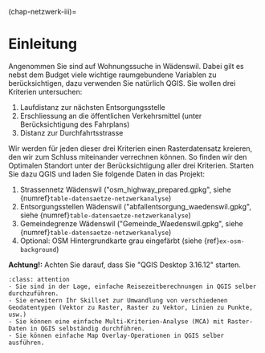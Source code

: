 (chap-netzwerk-iii)=
# Einleitung


Angenommen Sie sind auf Wohnungssuche in Wädenswil. Dabei gilt es nebst dem Budget viele wichtige raumgebundene Variablen zu berücksichtigen, dazu verwenden Sie natürlich QGIS. Sie wollen drei Kriterien untersuchen:

1. Laufdistanz zur nächsten Entsorgungsstelle
2. Erschliessung an die öffentlichen Verkehrsmittel (unter Berücksichtigung des Fahrplans)
3. Distanz zur Durchfahrtsstrasse

Wir werden für jeden dieser drei Kriterien einen Rasterdatensatz kreieren, den wir zum Schluss miteinander verrechnen können. So finden wir den Optimalen Standort unter der Berücksichtigung aller drei Kriterien. Starten Sie dazu QGIS und laden Sie folgende Daten in das Projekt:

1. Strassennetz Wädenswil ("osm_highway_prepared.gpkg", siehe {numref}`table-datensaetze-netzwerkanalyse`)
2. Entsorgungsstellen Wädenswil ("abfallentsorgung_waedenswil.gpkg", siehe {numref}`table-datensaetze-netzwerkanalyse`)
3. Gemeindegrenze Wädenswil ("Gemeinde_Waedenswil.gpkg", siehe {numref}`table-datensaetze-netzwerkanalyse`)
4. Optional: OSM Hintergrundkarte grau eingefärbt (siehe {ref}`ex-osm-background`)

**Achtung!:** Achten Sie darauf, dass Sie "QGIS Desktop 3.16.12" starten.

```{admonition} Übungsziele
:class: attention
- Sie sind in der Lage, einfache Reisezeitberechnungen in QGIS selber durchzuführen.
- Sie erweitern Ihr Skillset zur Umwandlung von verschiedenen Geodatentypen (Vektor zu Raster, Raster zu Vektor, Linien zu Punkte, usw.)
- Sie können eine einfache Multi-Kriterien-Analyse (MCA) mit Raster-Daten in QGIS selbständig durchführen.
- Sie können einfache Map Overlay-Operationen in QGIS selber ausführen.
```
